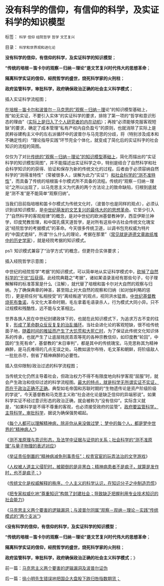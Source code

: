 # 没有科学的信仰，有信仰的科学，及实证科学的知识模型

标签： `科学` `信仰` `经院哲学` `哲学` `文艺复兴` 

目录： `科学和世界观和进化论`

**没有科学的信仰，有信仰的科学，及实证科学的知识模型**；

**“传统的培根－笛卡尔的观察－归纳－理论”是文艺复兴时代伟大的思想革命**；

**隔离科学实证的信仰，经院哲学的盛世，烧死科学家的火刑柱**；

**政府监管科学，审批科学，政府确保政治正确的社会主义科学模式**；

插入实证科学流程图；

[](http://photo.blog.sina.com.cn/showpic.html#blogid=5563a64d0102ec7i&url=http://s12.sinaimg.cn/orignal/5563a64dge08873bc91bb)







[在培根－笛卡尔和波普尔－马克思的“观察－归纳－理](../../../2012/10/12/亚里士多德，威廉奥卡姆，培根，笛卡儿，波普尔的承传.md)论”的知识模型基础上，按“如无实证，不要引入实体”的实证科学的要求，排除了第一项的“哲学和意识形态的理由”（[实际上是归入了个人研究者的内在动机](../../../2009/11/27/个人信仰请止于个人“私”之边界.md)）；再按“必须能够克服客观短缺”的要求，确定了成本管理“私有产权内自负盈亏”的原则，也就消除了实际上是民粹谷建构主义中的左右派循环中的波普尔与马克思的分歧，将（特别涉及成本和不确定性的）“理论指导实践”环节完全个体化，就变成了简化后的实证科字的社会知识的流程的简图。

仅仅为了对比[传统的“观察－归纳－理论”的知识模型基础上](../../../2012/10/12/滥用数学的起源和历史贡献；.md)，简化而描出的“实证科学的知识模型简图”，并不能描述出实证科学之中，特别是结合了自然科学和社会科学知识的的获得、验证和保存为新的传统文化的过程。后者由于必须容纳自然科学的“测得准特性”（常被很多人，误解为此乃“实证”）[和社会科学的“测不准特性](../../../2013/6/29/测不准原理与意识形态，及法学中证据与口供的关系.md)”，而具备了传统的培根笛卡尔模式所不具备的流程。传统的“观察－归纳－理论”之所以出现了，以马克思主义为代表的两个方法论上的致命缺陷，归根到底就是“测不准”是不能简单“观察归纳”。

当我们目前指培根和笛卡尔模式为传统文化时，（波普尔也是同样的观点），必须认识到该知识模型，是[中世纪萌发的文艺复兴的最伟大的的思想革命](../../../2012/10/12/滥用数学的起源和历史贡献；.md)。它至少引入了“自然科字的客观规律”的概念，是对中世纪的欧洲基督教神学，西亚伊斯兰神学，印度梵教哲理，和中国孔儒天道哲学，是对所有这些中古社会传统文化瑰宝这“经院哲学的考据模式”的革命。今天很多传统卫道，以调书包充权威为特片的“中国式诡辩”，所谓“什么什么的理论，考据在那里”（[常见就是道德文章故纸堆中的历史学家](../../../2011/9/19/历史学家们一般不懂历史；.md)），就是经院考据的知识模式。

ps1: 知识模式兼容了“治学方式”的概念，但更符合实体要求；

插入经院哲学示意图；

[](http://photo.blog.sina.com.cn/showpic.html#blogid=5563a64d0102ec7i&url=http://s16.sinaimg.cn/orignal/5563a64dge0887ae50f8f)







中世纪的经院哲学“考据”的知识模式，可以简单地从实证科学模式中，[砍掉了自然科学的“干扰”后获得](../../../2010/2/2/炮轰进化论.md)。此经院典籍之“考据”，诸如某语录圣经有那些句子，句子理解解释的标准答案是什么（注解），就代替了培根和笛卡尔对大自然的观察与归纳。为了确保典章的神圣，甚至阻止对大自然的观察和归纳（如对伽利略的惩罚），更是把任何“私相授受”的“离经叛道”的观点，视同洪水猛兽。[中世纪基督教烧死布鲁诺](../../../2010/12/23/为什么基督教仇恨进化论？.md)，与文化大革命时期，毛左拿着毛语录杀人，行为模式大同小异。只不过规模和残酷性，远不能与文革相比。

世界各族人民在中世纪封建政体下的，也就在此知识模式下，为追求万古不变的往复，[形成了革命群众反反复复的治乱循环](../../../2010/3/3/为什么历史治乱循环总是不息更残暴？.md)。当社会进化论的客观短缺，很不给传统面子地，[随着时间的推延而产生了大饥荒和大死亡时](../../../2011/7/22/奴隶制是生存环境恶劣的求生机制.md)，为了保证此传统文化知识体系的传承，也就产生了让底层贱民乖乖等死的各种宗教信仰，如印度教“轮回”，中国的“生死有命”，基督教的“末日审判”，都是其中的传统瑰宝。马克思称其为精神麻醉，是马氏难得的几点无误之处。马教如波尔布特，毛文革和朝鲜，将阶级敌人一批批杀尽，倒省了精神麻醉的必要性。

插入信仰限制/政治过滤的科学流程图；

[](http://photo.blog.sina.com.cn/showpic.html#blogid=5563a64d0102ec7j&url=http://s8.sinaimg.cn/orignal/5563a64dge088a8243867)





当传统文化仍然主导着社会，但政治权力不得不有限度地向科学客观“屈服”时，就会产生政治和信仰过滤的科学流程图。[最大的特点，就是科学无所谓实证不实证，而在于政治正确不正确](../../../2009/1/24/经济很简单，政治很简单，科学很简单，真理很简单.md)。典型如毛帝国和苏联时期的“生物遗传论是资产阶级阶级的学说”，今天基督教和马克思主义称“社会进化论是缺乏信仰的异端邪说”。如果科学实证不经过意识形态的政治正确，就会被称为“没有信仰”。实际含义就是，“如果科学是不得不尊重的客观，也必须接受政府的监管”。[政府要监管科学，主导科学，审批科学](../../../2012/9/12/只有宗教裁判所，才会审批科研课题.md)，据说为确保强势崛起。

《[每个人都可以理解精神病，除非你从来没做过梦；
梦中的每个人，都是梦中世界的“精神病人”](../../../2013/6/28/每个人都可以理解精神病,精神病人犯罪只是普通的犯罪.md)》

《[测不准原理与意识形态，及法学中证据与证供的关系；社会科学的“测不准原理”与量子物理的表述对应](../../../2013/6/29/测不准原理与意识形态，及法学中证据与口供的关系.md)》

《[举证责任倒置的“精神病减免刑事责任”；权贵官宦的玩弄法治的文字游戏](../../../2013/6/29/举证责任倒置的“精神病减免刑事责任”，玩弄法治的文字游戏.md)》

《[人权被人道主义侵犯时，被颠倒的是非黑白；精神病患者不是疯子，就算是发作时，也不是疯子；](../../../2013/6/29/精神病患者不是疯子,被人道主义颠倒的是非黑白.md)》

《[传统文化是权威解释的秩序，个人主义的科学认识，在知识分子之中制造恐慌](../../../2013/6/30/在知识分子之中制造恐慌.md)》

《[把专家权威化地“尊重知识”构筑了封建社会；导致缺乏把握利用专业技术知识的社会能力](../../../2013/6/30/专家权威化“尊重知识”塑造了封建政体和创新能力缺失.md)》

《[马克思主义两个要害的逻辑漏洞；与波普尔同属“观察－观纳－理论－实践”传统模式的“两个支派”](../../../2013/7/2/马克思主义两个要害的逻辑漏洞及波普尔证伪.md)》

《**没有科学的信仰，有信仰的科学，及实证科学的知识模型**；

**“传统的培根－笛卡尔的观察－归纳－理论”是文艺复兴时代伟大的思想革命**；

**隔离科学实证的信仰，经院哲学的盛世，烧死科学家的火刑柱**；

**政府监管科学，审批科学，政府确保政治正确的社会主义科学模式**；》

前一篇：[马克思主义两个要害的逻辑漏洞及波普尔证伪](../../../2013/7/2/马克思主义两个要害的逻辑漏洞及波普尔证伪.md)

后一篇：[徐小明先生错误地把国企大盘股下跌归咎指数期货；](../../../2013/7/2/徐小明先生错误地把国企大盘股下跌归咎指数期货；.md)